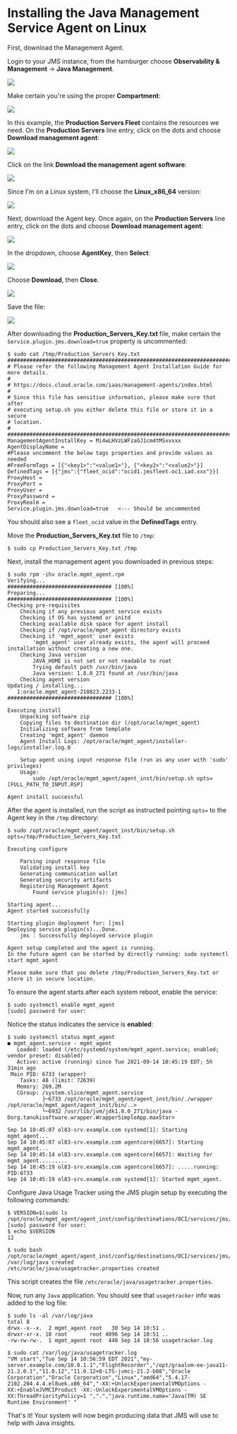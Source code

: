 # Installing the Java Management Service Agent on Linux


First, download the Management Agent.

Login to your JMS instance, from the hamburger choose **Observability & Management** -> **Java Management**.

![](images/jms-oci-6.png)

Make certain you're using the proper **Compartment**:

![](images/jms-oci-8.png)

In this example, the **Production Servers Fleet** contains the resources we need.  On the **Production Servers** line entry, click on the dots and choose **Download management agent**:

![](images/jms-oci-5.png)

Click on the link **Download the management agent software**:

![](images/jms-oci-4.png)

Since I'm on a Linux system, I'll choose the **Linux_x86_64** version:

![](images/jms-oci-9.png)

Next, download the Agent key. Once again, on the **Production Servers** line entry, click on the dots and choose **Download management agent**:

![](images/jms-oci-5.png)

In the dropdown, choose **AgentKey**, then **Select**:

![](images/jms-oci-3.png)

Choose **Download**, then **Close**.

![](images/jms-oci-12.png)

Save the file:

![](images/jms-oci-11.png)

After downloading the **Production_Servers_Key.txt** file, make certain the `Service.plugin.jms.download=true` property is uncommented:

```
$ sudo cat /tmp/Production_Servers_Key.txt
﻿########################################################################
# Please refer the following Management Agent Installation Guide for more details.
#
# https://docs.cloud.oracle.com/iaas/management-agents/index.html
#
# Since this file has sensitive information, please make sure that after
# executing setup.sh you either delete this file or store it in a secure
# location.
#
########################################################################
ManagementAgentInstallKey = Mi4wLHVzLWFzaGJ1cm4tMSxvxxx
AgentDisplayName = 
#Please uncomment the below tags properties and provide values as needed
#FreeFormTags = [{"<key1>":"<value1>"}, {"<key2>":"<value2>"}]
DefinedTags = [{"jms":{"fleet_ocid":"ocid1.jmsfleet.oc1.iad.xxx"}}]
ProxyHost = 
ProxyPort = 
ProxyUser = 
ProxyPassword = 
ProxyRealm = 
Service.plugin.jms.download=true   <--- Should be uncommented
```
You should also see a `fleet_ocid` value in the **DefinedTags** entry.

Move the **Production_Servers_Key.txt** file to `/tmp`:

```
$ sudo cp Production_Servers_Key.txt /tmp
```

Next, install the management agent you downloaded in previous steps:

```
$ sudo rpm -ihv oracle.mgmt_agent.rpm 
Verifying...                          ################################# [100%]
Preparing...                          ################################# [100%]
Checking pre-requisites
	Checking if any previous agent service exists
	Checking if OS has systemd or initd
	Checking available disk space for agent install
	Checking if /opt/oracle/mgmt_agent directory exists
	Checking if 'mgmt_agent' user exists
		'mgmt_agent' user already exists, the agent will proceed installation without creating a new one.
	Checking Java version
		JAVA_HOME is not set or not readable to root
		Trying default path /usr/bin/java
		Java version: 1.8.0_271 found at /usr/bin/java
	Checking agent version
Updating / installing...
   1:oracle.mgmt_agent-210823.2233-1  ################################# [100%]

Executing install
	Unpacking software zip
	Copying files to destination dir (/opt/oracle/mgmt_agent)
	Initializing software from template
	Creating 'mgmt_agent' daemon
	Agent Install Logs: /opt/oracle/mgmt_agent/installer-logs/installer.log.0

	Setup agent using input response file (run as any user with 'sudo' privileges)
	Usage:
		sudo /opt/oracle/mgmt_agent/agent_inst/bin/setup.sh opts=[FULL_PATH_TO_INPUT.RSP] 

Agent install successful
```

After the agent is installed, run the script as instructed pointing `opts=` to the Agent key in the `/tmp` directory:

```
$ sudo /opt/oracle/mgmt_agent/agent_inst/bin/setup.sh opts=/tmp/Production_Servers_Key.txt

Executing configure

	Parsing input response file
	Validating install key
	Generating communication wallet
	Generating security artifacts
	Registering Management Agent
		Found service plugin(s): [jms]

Starting agent...
Agent started successfully

Starting plugin deployment for: [jms]
Deploying service plugin(s)...Done.
	jms : Successfully deployed service plugin

Agent setup completed and the agent is running.
In the future agent can be started by directly running: sudo systemctl start mgmt_agent

Please make sure that you delete /tmp/Production_Servers_Key.txt or store it in secure location.
```

To ensure the agent starts after each system reboot, enable the service:

```
$ sudo systemctl enable mgmt_agent
[sudo] password for user: 
```

Notice the status indicates the service is **enabled**:
```
$ sudo systemctl status mgmt_agent
● mgmt_agent.service - mgmt_agent
   Loaded: loaded (/etc/systemd/system/mgmt_agent.service; enabled; vendor preset: disabled)
   Active: active (running) since Tue 2021-09-14 10:45:19 EDT; 5h 31min ago
 Main PID: 6733 (wrapper)
    Tasks: 48 (limit: 72639)
   Memory: 269.2M
   CGroup: /system.slice/mgmt_agent.service
           ├─6733 /opt/oracle/mgmt_agent/agent_inst/bin/./wrapper /opt/oracle/mgmt_agent/agent_inst/bin/..>
           └─6932 /usr/lib/jvm/jdk1.8.0_271/bin/java -Dorg.tanukisoftware.wrapper.WrapperSimpleApp.maxStar>

Sep 14 10:45:07 ol83-srv.example.com systemd[1]: Starting mgmt_agent...
Sep 14 10:45:07 ol83-srv.example.com agentcore[6657]: Starting mgmt_agent...
Sep 14 10:45:14 ol83-srv.example.com agentcore[6657]: Waiting for mgmt_agent.........
Sep 14 10:45:19 ol83-srv.example.com agentcore[6657]: .....running: PID:6733
Sep 14 10:45:19 ol83-srv.example.com systemd[1]: Started mgmt_agent.

```

Configure Java Usage Tracker using the JMS plugin setup by executing the following commands:

```
$ VERSION=$(sudo ls /opt/oracle/mgmt_agent/agent_inst/config/destinations/OCI/services/jms/)
[sudo] password for user: 
$ echo $VERSION
12
```
```
$ sudo bash /opt/oracle/mgmt_agent/agent_inst/config/destinations/OCI/services/jms/"${VERSION}"/scripts/setup.sh
﻿/var/log/java created
/etc/oracle/java/usagetracker.properties created
```

This script creates the file `/etc/oracle/java/usagetracker.properties`.

Now, run any `Java` application.  You should see that `usagetracker` info was added to the log file:

```
$ sudo ls -al /var/log/java
total 8
drwx--x--x.  2 mgmt_agent root   30 Sep 14 10:51 .
drwxr-xr-x. 18 root       root 4096 Sep 14 10:51 ..
-rw-rw-rw-.  1 mgmt_agent root  440 Sep 14 10:56 usagetracker.log
```
```
$ sudo cat /var/log/java/usagetracker.log
"VM start","Tue Sep 14 10:56:59 EDT 2021","my-server.example.com/10.0.1.1","FlightRecorder","/opt/graalvm-ee-java11-21.2.0.1","11.0.12","11.0.12+8-LTS-jvmci-21.2-b08","Oracle Corporation","Oracle Corporation","Linux","amd64","5.4.17-2102.204.4.4.el8uek.x86_64","-XX:+UnlockExperimentalVMOptions -XX:+EnableJVMCIProduct -XX:-UnlockExperimentalVMOptions -XX:ThreadPriorityPolicy=1 ",".","java.runtime.name='Java(TM) SE Runtime Environment' "
```

That's it!  Your system will now begin producing data that JMS will use to help with Java insights.
